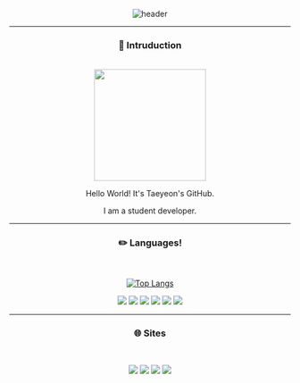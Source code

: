 <div align=center>
  
![header](https://capsule-render.vercel.app/api?type=soft&color=334499&fontColor=FFFFFF&height=300&section=header&text=📚%20Error0918%20📚&desc=정태연%20(jtaeyeon05)&fontSize=60)

---

### 👋 Intruduction
<br>

<img src="https://avatars.githubusercontent.com/u/113190558?v=4" width=200 height=200/>

Hello World! It's Taeyeon's GitHub.

I am a student developer.

<hr>

### ✏️ Languages!
<br>
  
[![Top Langs](https://github-readme-stats.vercel.app/api/top-langs/?username=error0918&langs_count=8)](https://github.com/error0918/github-readme-stats)

<img src="https://img.shields.io/badge/Kotlin-7F52FF?style=flat&logo=Kotlin&logoColor=white"/>
<img src="https://img.shields.io/badge/Java-C74634?style=flat&logo=Oracle&logoColor=white"/>
<img src="https://img.shields.io/badge/JavaScript-F7DF1E?style=flat&logo=JavaScript&logoColor=black"/>
<img src="https://img.shields.io/badge/Python-306897?style=flat&logo=Python&logoColor=white"/>
<img src="https://img.shields.io/badge/C%20Sharp-A179DC?style=flat&logo=CSharp&logoColor=white"/>
<img src="https://img.shields.io/badge/HTML-E44D26?style=flat&logo=HTML5&logoColor=white"/>

<hr>

### 🌐 Sites
<br>

<a href="https://error0918.github.io/"><img src="https://img.shields.io/badge/Homepage-334499?style=flat&logo=FirefoxBrowser&logoColor=white"/></a>
<a href="https://open.kakao.com/me/error"><img src="https://img.shields.io/badge/KakaoTalk-FAE100?style=flat&logo=KakaoTalk&logoColor=black"/></a>
<a href="https://instagram.com/jtaeyeon05/"><img src="https://img.shields.io/badge/Instagram-E4405F?style=flat&logo=Instagram&logoColor=white"/></a>
<a href="https://instagram.com/crazy._.taeyeon/"><img src="https://img.shields.io/badge/Instagram%20(sub)-E4405F?style=flat&logo=Instagram&logoColor=white"/></a>

</div>
